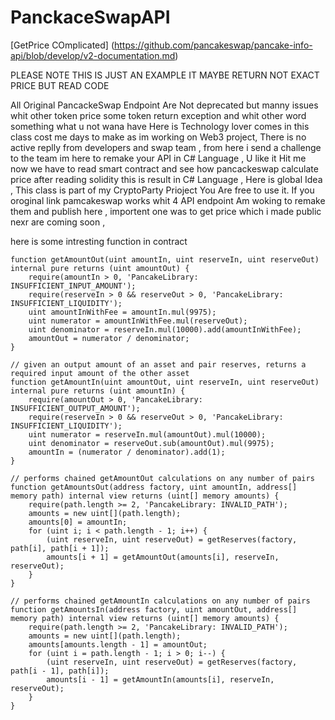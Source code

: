# PanckaceSwapAPI
[GetPrice COmplicated]
(https://github.com/pancakeswap/pancake-info-api/blob/develop/v2-documentation.md)




PLEASE NOTE THIS IS JUST AN EXAMPLE IT MAYBE RETURN NOT EXACT PRICE BUT READ CODE




All Original PancackeSwap Endpoint Are Not deprecated but manny issues whit other token price some token return exception and whit other word something what u not wana have 
Here is Technology lover comes in this class cost me days to make as im working on Web3 project, There is no active replly from developers and swap team , from here i send a challenge to the team im here to remake your API in C# Language , U like it Hit me  now we have to read smart contract and see how pancackeswap calculate price after reading solidity this is result in C# Language , Here is global Idea , This class is part of my CryptoParty Prioject You Are free to use it.
If you oroginal link pamcakeswap works whit 4 API endpoint Am woking to remake them and publish here , importent one was to get price which i made public nexr are coming soon ,


here is some intresting function in contract

    function getAmountOut(uint amountIn, uint reserveIn, uint reserveOut) internal pure returns (uint amountOut) {
        require(amountIn > 0, 'PancakeLibrary: INSUFFICIENT_INPUT_AMOUNT');
        require(reserveIn > 0 && reserveOut > 0, 'PancakeLibrary: INSUFFICIENT_LIQUIDITY');
        uint amountInWithFee = amountIn.mul(9975);
        uint numerator = amountInWithFee.mul(reserveOut);
        uint denominator = reserveIn.mul(10000).add(amountInWithFee);
        amountOut = numerator / denominator;
    }

    // given an output amount of an asset and pair reserves, returns a required input amount of the other asset
    function getAmountIn(uint amountOut, uint reserveIn, uint reserveOut) internal pure returns (uint amountIn) {
        require(amountOut > 0, 'PancakeLibrary: INSUFFICIENT_OUTPUT_AMOUNT');
        require(reserveIn > 0 && reserveOut > 0, 'PancakeLibrary: INSUFFICIENT_LIQUIDITY');
        uint numerator = reserveIn.mul(amountOut).mul(10000);
        uint denominator = reserveOut.sub(amountOut).mul(9975);
        amountIn = (numerator / denominator).add(1);
    }

    // performs chained getAmountOut calculations on any number of pairs
    function getAmountsOut(address factory, uint amountIn, address[] memory path) internal view returns (uint[] memory amounts) {
        require(path.length >= 2, 'PancakeLibrary: INVALID_PATH');
        amounts = new uint[](path.length);
        amounts[0] = amountIn;
        for (uint i; i < path.length - 1; i++) {
            (uint reserveIn, uint reserveOut) = getReserves(factory, path[i], path[i + 1]);
            amounts[i + 1] = getAmountOut(amounts[i], reserveIn, reserveOut);
        }
    }

    // performs chained getAmountIn calculations on any number of pairs
    function getAmountsIn(address factory, uint amountOut, address[] memory path) internal view returns (uint[] memory amounts) {
        require(path.length >= 2, 'PancakeLibrary: INVALID_PATH');
        amounts = new uint[](path.length);
        amounts[amounts.length - 1] = amountOut;
        for (uint i = path.length - 1; i > 0; i--) {
            (uint reserveIn, uint reserveOut) = getReserves(factory, path[i - 1], path[i]);
            amounts[i - 1] = getAmountIn(amounts[i], reserveIn, reserveOut);
        }
    }
